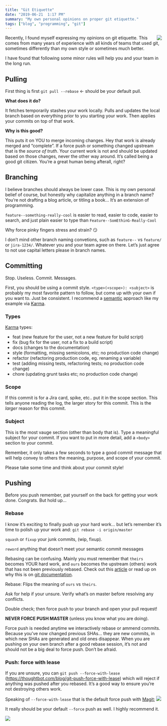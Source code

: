 ```yaml
---
title: "Git Etiquette"
date: "2019-06-21  1:17 PM"
summary: "My own personal opinions on proper git etiquette."
tags: ["blog", "programming", "git"]
---
```


<img src="https://i.postimg.cc/bvN1N1Q9/git-logo.jpg" style="max-width: 256px; float:right;" />

Recently, I found myself expressing my opinions on git etiquette. This comes from many years of experience with all kinds of teams that used git, sometimes differently than my own style or sometimes much better.

I have found that following some minor rules will help you and your team in the long run.

## Pulling

First thing is first `git pull --rebase` ← should be your default pull.

**What does it do?**

It fetches temporarily stashes your work locally. Pulls and updates the local branch based on everything prior to you starting your work. Then applies your commits on top of that work.

**Why is this good?**

This puts it on YOU to merge incoming changes. Hey that work is already merged and “complete”. If a force push or something changed upstream that is the *source of truth*.
Your current work is not and should be updated based on those changes, never the other way around. It’s called being a good git citizen. You’re a great human being afterall, right?

## Branching

I believe branches should always be lower case. This is my own personal belief of course, but honestly why capitalize anything in a branch name? You’re not drafting a blog article, or titling a book... It’s an extension of programming.

`feature--something-really-cool` is easier to read, easier to code, easier to search, and just plain easier to type than `Feature--SomEthinG-Really-Cool`

Why force pinky fingers stress and strain? 😏

I don’t mind other branch naming convetions, such as `feature--` vs `feature/` or `jira-1234/`. Whatever you and your team agree on there. Let’s just agree to not use capital letters please in branch names.


## Committing

Stop. Useless. Commit. Messages.

First, you should be using a commit style. `<type>(<scope>): <subject>` is probably my most favorite pattern to follow, but come up with your own if you want to. Just be consistent. I recommend a [semantic](https://seesparkbox.com/foundry/semantic_commit_messages) approach like my example via [Karma](https://karma-runner.github.io/4.0/dev/git-commit-msg.html).

### Types

[Karma](https://karma-runner.github.io/4.0/dev/git-commit-msg.html) types:

 - feat (new feature for the user, not a new feature for build script)
 - fix (bug fix for the user, not a fix to a build script)
 - docs (changes to the documentation)
 - style (formatting, missing semicolons, etc; no production code change)
 - refactor (refactoring production code, eg. renaming a variable)
 - test (adding missing tests, refactoring tests; no production code change)
 - chore (updating grunt tasks etc; no production code change)

### Scope

If this commit is for a Jira card, spike, etc.. put it in the scope section. This tells anyone reading the log, the larger story for this commit. This is the *larger* reason for this commit.

### Subject

This is the most vauge section (other than body that is). Type a meaningful subject for your commit. If you want to put in more detail, add a `<body>` section to your commit.

Remember, it only takes a few seconds to type a good commit message that will help convey to others the meaning, purpose, and scope of your commit.

Please take some time and think about your commit style!

## Pushing

Before you push remember, pat yourself on the back for getting your work done. Congrats. But hold up...

### Rebase

I know it’s exciting to finally push up your hard work... but let’s remember it’s time to polish up your work and: `git rebase -i origin/master`

`squash` or `fixup` your junk commits, (wip, fixup).

`reword` anything that doesn’t meet your semantic commit messages

Rebasing can be confusing. Mainly you must remember that `theirs` becomes YOUR hard work, and `ours` becomes the upstream (others) work that has not been previously rebased. Check out this [article](https://nitaym.github.io/ourstheirs/) or read up on why this is on [git documentation](https://git-scm.com/docs/git-rebase).

Rebase: Flips the meaning of `ours` vs `theirs`.

Ask for help if your unsure. Verify what’s on master before resolving any conflicts.

Double check; then force push to your branch and open your pull request!

**NEVER FORCE PUSH MASTER** (unless you know what you are doing).

Force push is needed anytime we interactively rebase or ammend commits. Because you’ve now changed previous SHAs... they are new commits, in which new SHAs are generated and old ones disappear. When you are pushing on your own branch after a good rebase session, it’s not and should not be a big deal to force push. Don’t be afraid.

### Push: force with lease

If you are unsure, you can `git push --force-with-lease` (https://thoughtbot.com/blog/git-push-force-with-lease) which will reject if anything was pushed after you rebased. It’s a good way to ensure you’re not destroying others work.

Speaking of `--force-with-lease` that is the default force push with [Magit](https://magit.vc/);
![](https://i.postimg.cc/5t7LHjgd/magit-force-with-lease.png)

It really should be your default `--force` push as well. I highly recommend it.

![](https://i.postimg.cc/W1SJKtQF/use-the-force.jpg)
